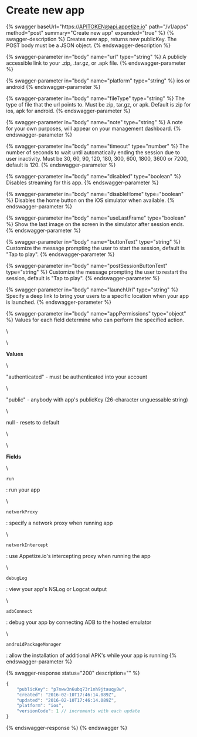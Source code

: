 # Create new app

{% swagger baseUrl="https://APITOKEN@api.appetize.io" path="/v1/apps" method="post" summary="Create new app" expanded="true" %}
{% swagger-description %}
Creates new app, returns new publicKey. The POST body must be a JSON object.
{% endswagger-description %}

{% swagger-parameter in="body" name="url" type="string" %}
A publicly accessible link to your .zip, .tar.gz, or .apk file.
{% endswagger-parameter %}

{% swagger-parameter in="body" name="platform" type="string" %}
ios or android
{% endswagger-parameter %}

{% swagger-parameter in="body" name="fileType" type="string" %}
The type of file that the url points to. Must be zip, tar.gz, or apk. Default is zip for ios, apk for android.
{% endswagger-parameter %}

{% swagger-parameter in="body" name="note" type="string" %}
A note for your own purposes, will appear on your management dashboard.
{% endswagger-parameter %}

{% swagger-parameter in="body" name="timeout" type="number" %}
The number of seconds to wait until automatically ending the session due to user inactivity. Must be 30, 60, 90, 120, 180, 300, 600, 1800, 3600 or 7200, default is 120.
{% endswagger-parameter %}

{% swagger-parameter in="body" name="disabled" type="boolean" %}
Disables streaming for this app.
{% endswagger-parameter %}

{% swagger-parameter in="body" name="disableHome" type="boolean" %}
Disables the home button on the iOS simulator when available.
{% endswagger-parameter %}

{% swagger-parameter in="body" name="useLastFrame" type="boolean" %}
Show the last image on the screen in the simulator after session ends.
{% endswagger-parameter %}

{% swagger-parameter in="body" name="buttonText" type="string" %}
Customize the message prompting the user to start the session, default is "Tap to play".
{% endswagger-parameter %}

{% swagger-parameter in="body" name="postSessionButtonText" type="string" %}
Customize the message prompting the user to restart the session, default is "Tap to play".
{% endswagger-parameter %}

{% swagger-parameter in="body" name="launchUrl" type="string" %}
Specify a deep link to bring your users to a specific location when your app is launched.
{% endswagger-parameter %}

{% swagger-parameter in="body" name="appPermissions" type="object" %}
Values for each field determine who can perform the specified action.

\




\




**Values**

\


"authenticated" - must be authenticated into your account

\


"public" - anybody with app's publicKey (26-character unguessable string)

\


null - resets to default

\




\




**Fields**

\




`run`

: run your app

\




`networkProxy`

: specify a network proxy when running app

\




`networkIntercept`

: use Appetize.io's intercepting proxy when running the app

\




`debugLog`

: view your app's NSLog or Logcat output

\




`adbConnect`

: debug your app by connecting ADB to the hosted emulator

\




`androidPackageManager`

: allow the installation of additional APK's while your app is running
{% endswagger-parameter %}

{% swagger-response status="200" description="" %}
```javascript
{
    "publicKey": "p7nww3n6ubq73r1nh9jtauqy8w",
    "created": "2016-02-10T17:46:14.089Z",
    "updated": "2016-02-10T17:46:14.089Z",
    "platform": "ios",
    "versionCode": 1 // increments with each update
}
```
{% endswagger-response %}
{% endswagger %}
